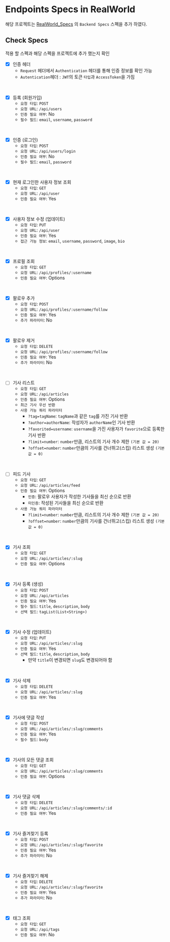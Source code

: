 # Endpoints Specs in RealWorld
해당 프로젝트는 [RealWorld_Specs](https://realworld-docs.netlify.app/docs/specs/backend-specs/endpoints) 의 `Backend Specs` 스펙을 추가 하였다.
## Check Specs
적용 할 스펙과 해당 스펙을 프로젝트에 추가 했는지 확인
- [x] 인증 헤더
  - `Request` 헤더에서 `Authentication` 헤더를 통해 인증 정보를 확인 가능
  - `Autentication`헤더 : `JWT`의 토큰 `타입`과 `AccessToken`을 가짐  
<br/>

- [x] 등록 (회원가입)
  - `요청 타입`: `POST`
  - `요청 URL`: `/api/users`
  - `인증 필요 여부`: No
  - `필수 필드`: `email`, `username`, `password`  
<br/>

- [x] 인증 (로그인)
  - `요청 타입`: `POST`
  - `요청 URL`: `/api/users/login`
  - `인증 필요 여부`: No
  - `필수 필드`: `email`, `password`  
<br/>

- [x] 현재 로그인한 사용자 정보 조회
    - `요청 타입`: `GET`
    - `요청 URL`: `/api/user`
    - `인증 필요 여부`: Yes  
<br/>

- [x] 사용자 정보 수정 (업데이트)
    - `요청 타입`: `PUT`
    - `요청 URL`: `/api/user`
    - `인증 필요 여부`: Yes
    - `접근 가능 정보`: `email`, `username`, `password`, `image`, `bio`  
<br/>

- [x] 프로필 조회
  - `요청 타입`: `GET`
  - `요청 URL`: `/api/profiles/:username`
  - `인증 필요 여부`: Options  
<br/>

- [x] 팔로우 추가
  - `요청 타입`: `POST`
  - `요청 URL`: `/api/profiles/:username/follow`
  - `인증 필요 여부`: Yes
  - `추가 파라미터`: No  
<br/>

- [x] 팔로우 제거
  - `요청 타입`: `DELETE`
  - `요청 URL`: `/api/profiles/:username/follow`
  - `인증 필요 여부`: Yes
  - `추가 파라미터`: No  
<br/>

- [ ] 기사 리스트
  - `요청 타입`: `GET`
  - `요청 URL`: `/api/articles`
  - `인증 필요 여부`: Options
  - `최근 기사 우선 반환`
  - `사용 가능 쿼리 파라미터`
    - `?tag=tagName`: `tagName`과 같은 `tag`를 가진 기사 반환
    - `?author=authorName`: 작성자가 `authorName`인 기사 반환
    - `?favorited=username`: `username`을 가진 사용자가 `favorite`으로 등록한 기사 반환
    - `?limit=number`: `number`만큼, 리스트의 기사 개수 제한 `(기본 값 = 20)`
    - `?offset=number`: `number`만큼의 기사를 건너뛰고(스킵) 리스트 생성 `(기본 값 = 0)`  
<br/>

- [ ] 피드 기사
  - `요청 타입`: `GET`
  - `요청 URL`: `/api/articles/feed`
  - `인증 필요 여부`: Options
    - `인증`: 팔로우 사용자가 작성한 기사들을 최신 순으로 반환
    - `미인증`: 작성된 기사들을 최신 순으로 반환
  - `사용 가능 쿼리 파라미터`
    - `?limit=number`: `number`만큼, 리스트의 기사 개수 제한 `(기본 값 = 20)`
    - `?offset=number`: `number`만큼의 기사를 건너뛰고(스킵) 리스트 생성 `(기본 값 = 0)`  
<br/>

- [x] 기사 조회
  - `요청 타입`: `GET`
  - `요청 URL`: `/api/articles/:slug`
  - `인증 필요 여부`: Options    
<br/>

- [x] 기사 등록 (생성)
  - `요청 타입`: `POST`
  - `요청 URL`: `/api/articles`
  - `인증 필요 여부`: Yes
  - `필수 필드`: `title`, `description`, `body`
  - `선택 필드`: `tagList(List<String>)`  
<br/>

- [x] 기사 수정 (업데이트)
  - `요청 타입`: `PUT`
  - `요청 URL`: `/api/articles/:slug`
  - `인증 필요 여부`: Yes
  - `선택 필드`: `title`, `description`, `body`
    - 만약 `title`이 변경되면 `slug`도 변경되어야 함  
<br/>

- [x] 기사 삭제
  - `요청 타입`: `DELETE`
  - `요청 URL`: `/api/articles/:slug`
  - `인증 필요 여부`: Yes    
<br/>

- [x] 기사에 댓글 작성
  - `요청 타입`: `POST`
  - `요청 URL`: `/api/articles/:slug/comments`
  - `인증 필요 여부`: Yes
  - `필수 필드`: `body`  
<br/>

- [x] 기사의 모든 댓글 조회
  - `요청 타입`: `GET`
  - `요청 URL`: `/api/articles/:slug/comments`
  - `인증 필요 여부`: Options  
<br/>

- [x] 기사 댓글 삭제
  - `요청 타입`: `DELETE`
  - `요청 URL`: `/api/articles/:slug/comments/:id`
  - `인증 필요 여부`: Yes  
<br/>

- [x] 기사 즐겨찾기 등록
  - `요청 타입`: `POST`
  - `요청 URL`: `/api/articles/:slug/favorite`
  - `인증 필요 여부`: Yes
  - `추가 파라미터`: No  
<br/>

- [x] 기사 즐겨찾기 해제
  - `요청 타입`: `DELETE`
  - `요청 URL`: `/api/articles/:slug/favorite`
  - `인증 필요 여부`: Yes
  - `추가 파라미터`: No  
<br/>

- [x] 태그 조회
  - `요청 타입`: `GET`
  - `요청 URL`: `/api/tags`
  - `인증 필요 여부`: No
